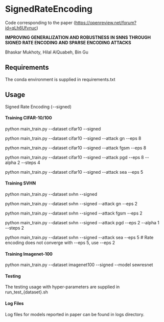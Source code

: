 # SignedRateEncoding
Code corresponding to the paper (https://openreview.net/forum?id=qLh6Ufvnuc)

**IMPROVING GENERALIZATION AND ROBUSTNESS IN SNNS THROUGH SIGNED RATE ENCODING AND SPARSE ENCODING ATTACKS**

Bhaskar Mukhoty, Hilal AlQuabeh, Bin Gu


## Requirements
The conda environment is supplied in requirements.txt

## Usage 
Signed Rate Encoding (--signed) 

#### Training CIFAR-10/100
python main_train.py --dataset cifar10  --signed

python main_train.py --dataset cifar10 --signed --attack gn --eps 8

python main_train.py --dataset cifar10 --signed --attack fgsm --eps 8 

python main_train.py --dataset cifar10 --signed --attack pgd --eps 8 --alpha 2 --steps 4

python main_train.py --dataset cifar10 --signed --attack sea --eps 5



#### Training SVHN
python main_train.py --dataset svhn --signed

python main_train.py --dataset svhn --signed --attack gn --eps 2 

python main_train.py --dataset svhn --signed --attack fgsm --eps 2

python main_train.py --dataset svhn --signed --attack pgd --eps 2 --alpha 1 --steps 2

python main_train.py --dataset svhn --signed --attack sea --eps 5      # Rate encoding does not converge with --eps 5, use --eps 2


#### Training Imagenet-100
python main_train.py --dataset imagenet100 --signed --model sewresnet 

#### Testing
The testing usage with hyper-parameters are supplied in run_test_{dataset}.sh

#### Log Files
Log files for models reported in paper can be found in logs directory.
